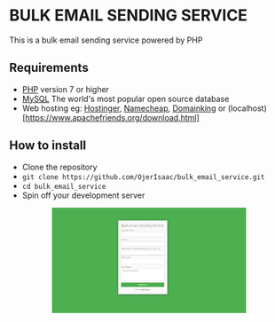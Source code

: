 # BULK EMAIL SENDING SERVICE
This is a bulk email sending service powered by PHP

## Requirements
- [PHP](https://www.php.net/downloads.php) version 7 or higher
- [MySQL](https://dev.mysql.com/doc/) The world's most popular open source database
- Web hosting eg: [Hostinger](https://www.hostinger.com/web-hosting), [Namecheap](https://www.namecheap.com/hosting/), [Domainking](https://clients.domainking.ng/store/web-hosting) or (localhost)[https://www.apachefriends.org/download.html]

## How to install
- Clone the repository
- `git clone https://github.com/OjerIsaac/bulk_email_service.git`
- `cd bulk_email_service`
- Spin off your development server

<p align="center">
  <img src="screenshot.jpg" width="350" alt="bulk email screenshot" title="image sample">
</p>